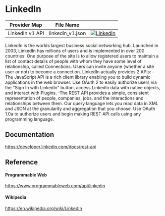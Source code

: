 # LinkedIn

| Provider Map | File Name | |
|------------------------------|------------------------------|--------------------------------------------------------------------------------------------------------------------------------------------------------------------------------------------------------------------------------------------------------------------|
| LinkedIn v1 API | linkedin_v1.json | [![LinkedIn](https://d233zlhvpze22y.cloudfront.net/github/AddBitScoopXSmall.png)](https://bitscoop.com/maps/create?source=https://raw.githubusercontent.com/bitscooplabs/provider-maps/master/linkedin/linkedin_v1.json) |

LinkedIn is the worlds largest business social networking hub. Launched in 2003, LinkedIn has millions of users and is implemented in over 200 countries. One purpose of the site is to allow registered users to maintain a list of contact details of people with whom they have some level of relationship, called Connections. Users can invite anyone (whether a site user or not) to become a connection. LinkedIn actually provides 2 APIs: -The JavaScript API is a rich client library enabling you to build dynamic applications in the web browser. Use OAuth 2 to easily authorize users via the "Sign In with LinkedIn" button, access LinkedIn data with native objects, and interact with Plugins. -The REST API provides a simple, consistent representation of people, companies, jobs, and the interactions and relationships between them. Our query language lets you read data in XML and JSON at the granularity and aggregation that you choose. Use OAuth 1.0a to authorize users and begin making REST API calls using any programming language.

## Documentation
https://developer.linkedin.com/docs/rest-api

## Reference

#### Programmable Web
https://www.programmableweb.com/api/linkedin

#### Wikipedia
https://en.wikipedia.org/wiki/LinkedIn


